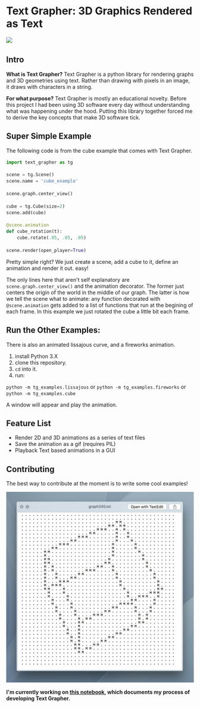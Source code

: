 # Text Grapher: 3D Graphics Rendered as Text

![](img/cube_example.gif)

## Intro

**What is Text Grapher?** Text Grapher is a python library for rendering graphs and 3D geometries using text. Rather than drawing with pixels in an image, it draws with characters in a string.

**For what purpose?** Text Grapher is mostly an educational novelty. Before this project I had been using 3D software every day without understanding what was happening under the hood. Putting this library together forced me to derive the key concepts that make 3D software tick.

## Super Simple Example

The following code is from the cube example that comes with Text Grapher. 

```python
import text_grapher as tg

scene = tg.Scene()
scene.name = 'cube_example'

scene.graph.center_view()

cube = tg.Cube(size=2)
scene.add(cube)

@scene.animation
def cube_rotation(t):
    cube.rotate(.05, .05, .05)

scene.render(open_player=True)
```

Pretty simple right? We just create a scene, add a cube to it, define an animation and render it out. easy! 

The only lines here that aren't self explanatory are `scene.graph.center_view()` and the animation decorator. The former just centers the origin of the world in the middle of our graph. The latter is how we tell the scene what to animate: any function decorated with `@scene.animation` gets added to a list of functions that run at the begining of each frame. In this example we just rotated the cube a little bit each frame.

## Run the Other Examples:

There is also an animated lissajous curve, and a fireworks animation. 

1. install Python 3.X
1. clone this repository.
1. `cd` into it.
1. run:

`python -m tg_examples.lissajous` or
`python -m tg_examples.fireworks` or
`python -m tg_examples.cube`

A window will appear and play the animation.

## Feature List

- Render 2D and 3D animations as a series of text files
- Save the animation as a gif (requires PIL)
- Playback Text based animations in a GUI

## Contributing

The best way to contribute at the moment is to write some cool examples! 

![](img/example_01.jpg)

**I'm currently working on [this notebook](text_grapher.ipynb), which documents my process of developing Text Grapher.**
